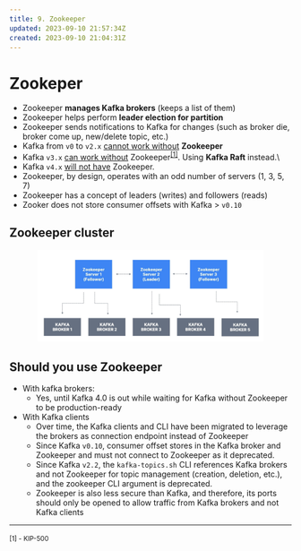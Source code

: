 ```yaml
---
title: 9. Zookeeper
updated: 2023-09-10 21:57:34Z
created: 2023-09-10 21:04:31Z
---
```


# Zookeper

-   Zookeeper **manages Kafka brokers** (keeps a list of them)
-   Zookeeper helps perform **leader election for partition**
-   Zookeeper sends notifications to Kafka for changes (such as broker die, broker come up, new/delete topic, etc.)
-   Kafka from `v0` to `v2.x` <u>cannot work without</u> **Zookeeper**
-   Kafka `v3.x` <u>can work without</u> Zookeeper<sup>[[1]](#1)</sup>. Using **Kafka Raft** instead.\
-   Kafka `v4.x` <u>will not have</u> Zookeeper.
-   Zookeeper, by design, operates with an odd number of servers (1, 3, 5, 7)
-   Zookeeper has a concept of leaders (writes) and followers (reads)
-   Zooker does not store consumer offsets with Kafka > `v0.10`

## Zookeeper cluster

<center style="padding: 0 10%">

![Screenshot 2023-09-10 at 3.29.17 PM.png](./_resources/Screenshot%202023-09-10%20at%203.29.17%20PM.png)

</center>

## Should you use Zookeeper

-   With kafka brokers:
    -   Yes, until Kafka 4.0 is out while waiting for Kafka without Zookeeper to be production-ready
-   With Kafka clients
    -   Over time, the Kafka clients and CLI have been migrated to leverage the brokers as connection endpoint instead of Zookeeper
    -   Since Kafka `v0.10`, consumer offset stores in the Kafka broker and Zookeeper and must not connect to Zookeeper as it deprecated.
    -   Since Kafka `v2.2`, the `kafka-topics.sh` CLI references Kafka brokers and not Zookeeper for topic management (creation, deletion, etc.), and the zookeeper CLI argument is deprecated.
    -   Zookeeper is also less secure than Kafka, and therefore, its ports should only be opened to allow traffic from Kafka brokers and not Kafka clients

---

<small>
<a name="1"></a> [1] - KIP-500
</small>
